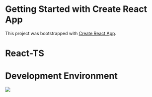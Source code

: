 # Getting Started with Create React App

This project was bootstrapped with [Create React App](https://github.com/facebook/create-react-app).

# React-TS 

# Development Environment

<p align="left">
  <a href="https://skillicons.dev">
    <img src="https://skillicons.dev/icons?i=ts,js,react,redux,tailwind" />
  </a>
</p>
